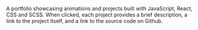 A portfolio showcasing animations and projects built with JavaScript, React, CSS and SCSS. When clicked, each project provides a brief description, a link to the project itself, and a link to the source code on Github.